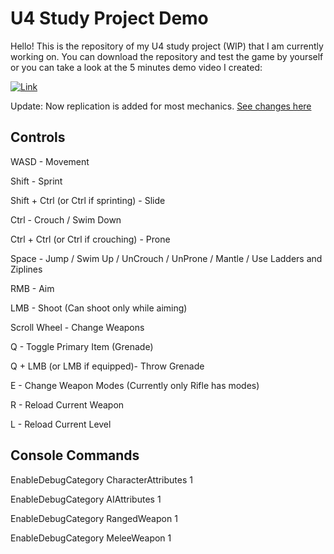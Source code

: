 # U4 Study Project Demo
 Hello! This is the repository of my U4 study project (WIP) that I am currently working on. 
 You can download the repository and test the game by yourself or you can take a look at the 5 minutes demo video I created:

 [![Link](https://img.youtube.com/vi/TFxdaA3Rt28/0.jpg)](https://www.youtube.com/watch?v=TFxdaA3Rt28)

Update: Now replication is added for most mechanics. [See changes here](https://github.com/Neolias/u4-study-project-demo/commit/58cf7afe0aa1f4a7bbbfac04d3d44b0647f1b81a)

## Controls
WASD - Movement

Shift - Sprint

Shift + Ctrl (or Ctrl if sprinting) - Slide

Ctrl - Crouch / Swim Down

Ctrl + Ctrl (or Ctrl if crouching) - Prone

Space - Jump / Swim Up / UnCrouch / UnProne / Mantle / Use Ladders and Ziplines

RMB - Aim

LMB - Shoot (Can shoot only while aiming)

Scroll Wheel - Change Weapons

Q - Toggle Primary Item (Grenade)

Q + LMB (or LMB if equipped)- Throw Grenade

E - Change Weapon Modes (Currently only Rifle has modes)

R - Reload Current Weapon

L - Reload Current Level

## Console Commands
EnableDebugCategory CharacterAttributes 1

EnableDebugCategory AIAttributes 1

EnableDebugCategory RangedWeapon 1

EnableDebugCategory MeleeWeapon 1
